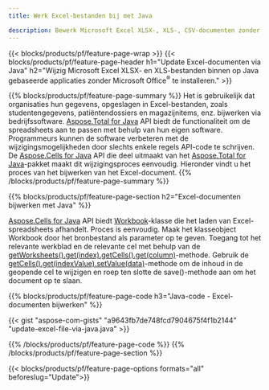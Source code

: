 ```yaml
---
title: Werk Excel-bestanden bij met Java 

description: Bewerk Microsoft Excel XLSX-, XLS-, CSV-documenten zonder Microsoft Office te installeren binnen op Java gebaseerde applicaties.
---
```


{{< blocks/products/pf/feature-page-wrap >}}
{{< blocks/products/pf/feature-page-header h1="Update Excel-documenten via Java" h2="Wijzig Microsoft Excel XLSX- en XLS-bestanden binnen op Java gebaseerde applicaties zonder Microsoft Office<sup>&reg;</sup> te installeren." >}}

{{% blocks/products/pf/feature-page-summary %}}
Het is gebruikelijk dat organisaties hun gegevens, opgeslagen in Excel-bestanden, zoals studentengegevens, patiëntendossiers en magazijnitems, enz. bijwerken via bedrijfssoftware. [Aspose.Total for Java](https://products.aspose.com/total/java/) API biedt de functionaliteit om de spreadsheets aan te passen met behulp van hun eigen software. Programmeurs kunnen de software verbeteren met de wijzigingsmogelijkheden door slechts enkele regels API-code te schrijven. De [Aspose.Cells for Java](https://products.aspose.com/cells/java/) API die deel uitmaakt van het [Aspose.Total for Java](https://products.aspose.com/total/java/)-pakket maakt dit wijzigingsproces eenvoudig. Hieronder vindt u het proces van het bijwerken van het Excel-document.
{{% /blocks/products/pf/feature-page-summary  %}}

{{% blocks/products/pf/feature-page-section  h2="Excel-documenten bijwerken met Java" %}}

[Aspose.Cells for Java](https://products.aspose.com/cells/java/) API biedt [Workbook](https://reference.aspose.com/cells/java/com.aspose.cells/Workbook)-klasse die het laden van Excel-spreadsheets afhandelt. Proces is eenvoudig. Maak het klasseobject Workbook door het bronbestand als parameter op te geven. Toegang tot het relevante werkblad en de relevante cel met behulp van de [getWorksheets().get(index).getCells().get(column)](https://reference.aspose.com/cells/java/com.aspose.cells/cells#Item%20(int))-methode. Gebruik de [getCells().get(indexValue).setValue(data)](https://reference.aspose.com/cells/java/com.aspose.cells/cell#Value)-methode om de inhoud in de geopende cel te wijzigen en roep ten slotte de save()-methode aan om het document op te slaan.

{{% blocks/products/pf/feature-page-code h3="Java-code - Excel-documenten bijwerken" %}}

{{< gist "aspose-com-gists" "a9643fb7de748fcd7904675f4f1b2144" "update-excel-file-via-java.java" >}}

{{% /blocks/products/pf/feature-page-code  %}}
{{% /blocks/products/pf/feature-page-section %}}

{{< blocks/products/pf/feature-page-options formats="all" beforeslug="Update">}}
